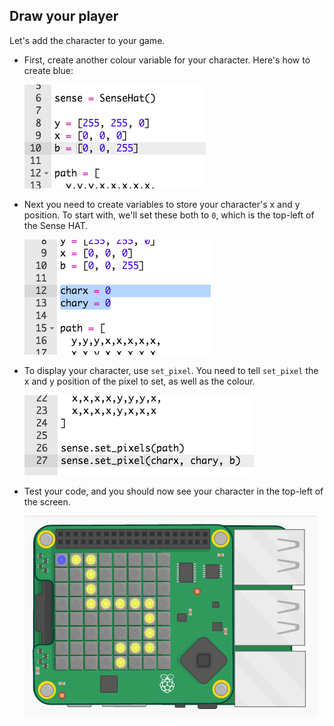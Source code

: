 ## Draw your player

Let's add the character to your game.



+ First, create another colour variable for your character. Here's how to create blue:

	![screenshot](images/tightrope-blue.png)

+ Next you need to create variables to store your character's x and y position. To start with, we'll set these both to `0`, which is the top-left of the Sense HAT.

	![screenshot](images/tightrope-xy.png)

+ To display your character, use `set_pixel`. You need to tell `set_pixel` the x and y position of the pixel to set, as well as the colour.

	![screenshot](images/tightrope-set-pixel.png)

+ Test your code, and you should now see your character in the top-left of the screen.

	![screenshot](images/tightrope-final.png)

